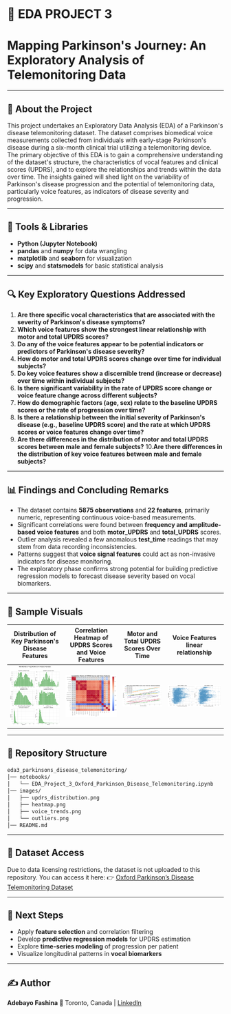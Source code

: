 # 🧠 EDA PROJECT 3
# Mapping Parkinson's Journey: An Exploratory Analysis of Telemonitoring Data

---

## 📘 About the Project

This project undertakes an Exploratory Data Analysis (EDA) of a Parkinson's disease telemonitoring dataset. The dataset comprises biomedical voice measurements collected from individuals with early-stage Parkinson's disease during a six-month clinical trial utilizing a telemonitoring device. The primary objective of this EDA is to gain a comprehensive understanding of the dataset's structure, the characteristics of vocal features and clinical scores (UPDRS), and to explore the relationships and trends within the data over time. The insights gained will shed light on the variability of Parkinson's disease progression and the potential of telemonitoring data, particularly voice features, as indicators of disease severity and progression.

---

## 🧰 Tools & Libraries

* **Python (Jupyter Notebook)**
* **pandas** and **numpy** for data wrangling
* **matplotlib** and **seaborn** for visualization
* **scipy** and **statsmodels** for basic statistical analysis

---

## 🔍 Key Exploratory Questions Addressed

1. **Are there specific vocal characteristics that are associated with the severity of Parkinson's disease symptoms?**
2. **Which voice features show the strongest linear relationship with motor and total UPDRS scores?**
3. **Do any of the voice features appear to be potential indicators or predictors of Parkinson's disease severity?**
4. **How do motor and total UPDRS scores change over time for individual subjects?**
5. **Do key voice features show a discernible trend (increase or decrease) over time within individual subjects?**
6. **Is there significant variability in the rate of UPDRS score change or voice feature change across different subjects?**
7. **How do demographic factors (age, sex) relate to the baseline UPDRS scores or the rate of progression over time?**
8. **Is there a relationship between the initial severity of Parkinson's disease (e.g., baseline UPDRS score) and the rate at which UPDRS scores or voice features change over time?**
9. **Are there differences in the distribution of motor and total UPDRS scores between male and female subjects?**
10.**Are there differences in the distribution of key voice features between male and female subjects?**

---

## 📊 Findings and Concluding Remarks

* The dataset contains **5875 observations** and **22 features**, primarily numeric, representing continuous voice-based measurements.
* Significant correlations were found between **frequency and amplitude-based voice features** and both **motor_UPDRS** and **total_UPDRS** scores.
* Outlier analysis revealed a few anomalous **test_time** readings that may stem from data recording inconsistencies.
* Patterns suggest that **voice signal features** could act as non-invasive indicators for disease monitoring.
* The exploratory phase confirms strong potential for building predictive regression models to forecast disease severity based on vocal biomarkers.

---

## 📸 Sample Visuals

|   Distribution of Key Parkinson's Disease Features  | Correlation Heatmap of UPDRS Scores and Voice Features |  Motor and Total UPDRS Scores Over Time  |       Voice Features linear relationship      |
| ----------------------------------------------------| -------------------------------------------------------| ---------------------------------------- |  -------------------------------------------- |
|![Key Features Distribution](images/key_features.png)|        ![Correlation Heatmap](images/heatmap.png)      |![UPDRS Scores](images/score_overtime.png)|   ![strongest relationship](images/vflr.png)  |

---

## 📁 Repository Structure

```
eda3_parkinsons_disease_telemonitoring/
│── notebooks/
│   └── EDA_Project_3_Oxford_Parkinson_Disease_Telemonitoring.ipynb
│── images/
│   ├── updrs_distribution.png
│   ├── heatmap.png
│   ├── voice_trends.png
│   └── outliers.png
│── README.md
```

---

## 📂 Dataset Access

Due to data licensing restrictions, the dataset is not uploaded to this repository.
You can access it here:
👉 [Oxford Parkinson’s Disease Telemonitoring Dataset](https://www.kaggle.com/datasets/dankok/oxford-parkinsons-disease-telemonitoring-dataset)

---

## 🚀 Next Steps

* Apply **feature selection** and correlation filtering
* Develop **predictive regression models** for UPDRS estimation
* Explore **time-series modeling** of progression per patient
* Visualize longitudinal patterns in **vocal biomarkers**

---

## ✍️ Author

**Adebayo Fashina**
📍 Toronto, Canada | [LinkedIn](https://www.linkedin.com/in/your-link-here)
